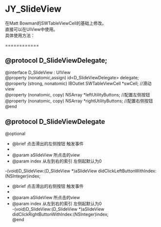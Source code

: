 JY_SlideView
============

在Matt Bowman的SWTableViewCell的基础上修改。<br /> 
直接可以在UIView中使用。<br /> 
具体使用方法：<br /> 

============

@protocol D_SlideViewDelegate;<br /> 
---------
@interface D_SlideView : UIView<SWTableViewCellDelegate><br /> 
@property (nonatomic,assign) id<D_SlideViewDelegate> delegate;<br /> 
@property (strong, nonatomic) IBOutlet SWTableViewCell *swCell;   //滑动view<br /> 
@property (nonatomic, copy) NSArray *leftUtilityButtons;          //配置左侧按钮<br /> 
@property (nonatomic, copy) NSArray *rightUtilityButtons;         //配置右侧按钮<br /> 
@end<br /> 

@protocol D_SlideViewDelegate <NSObject><br /> 
-----------
@optional<br /> 

 *  @brief 点击滑出的左侧按钮  触发事件
 *
 *  @param aSlideView 所点击的view
 *  @param index      从左到右的索引  左侧起默认为0<br />
  
 -(void)D_SlideView:(D_SlideView *)aSlideView didClickLeftButtonWithIndex:(NSInteger)index;<br /> 


 *  @brief 点击滑出的右侧按钮  触发事件
 *
 *  @param aSlideView 所点击的view
 *  @param index      从左到右的索引  左侧起默认为0<br /> 
 -(void)D_SlideView:(D_SlideView *)aSlideView didClickRightButtonWithIndex:(NSInteger)index;<br /> 
 @end<br /> 
